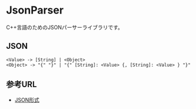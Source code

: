 # JsonParser

C++言語のためのJSONパーサーライブラリです。

## JSON

```
<Value> -> [String] | <Object>
<Object> -> "{" "}" | "{" [String]: <Value> {, [String]: <Value> } "}" 
```

## 参考URL
- [JSON形式](https://www.tohoho-web.com/ex/json.html)
